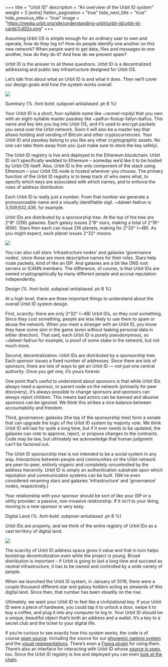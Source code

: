 +++
title = "Urbit ID"
description = "An overview of the Urbit ID system"
weight = 3
[extra]
flatten_pagination = "true"
hide_next_title = "true"
hide_previous_title = "true"
image = "https://media.urbit.org/site/understanding-urbit/urbit-id/urbit-id-cards%402x.png"
+++

Assuming Urbit OS is simple enough for an ordinary user to own and operate, how do they log in? How do people identify one another on this new network? When people want to get data, files and messages to one another, how do they do it? And how do we prevent spam?

Urbit ID is the answer to all these questions. Urbit ID is a decentralized addressing and public key infrastructure designed for Urbit OS.

Let’s talk first about what an Urbit ID is and what it does. Then we’ll cover our design goals and how the system works overall.

![](https://media.urbit.org/site/understanding-urbit/urbit-id/urbit-id-cards%402x.png)

Summary {% .font-bold .subpixel-antialiased .pt-8 %}

Your Urbit ID is a short, four-syllable name like ~ravmel-ropdyl that you own with an eight-syllable master passkey like ~palfun-foslup-fallyn-balfus. This name and key lets you log into Urbit OS, and it’s used to encrypt packets you send over the Urbit network. Soon it will also be a master key that allows holding and sending of Bitcoin and other cryptocurrencies. Your Urbit ID and passkey belong to you like any other cryptographic assets. No one can take them away from you (just make sure to store the key safely).

The Urbit ID registry is live and deployed to the Ethereum blockchain. Urbit ID isn’t specifically wedded to Ethereum – someday we’d like it to be hosted by Urbit OS itself. Also, Urbit ID is the only component of the stack using Ethereum – your Urbit OS node is hosted wherever you choose. The primary function of the Urbit ID registry is to keep track of who owns what, to specify which keys are associated with which names, and to enforce the rules of address distribution.

Each Urbit ID is really just a number. From that number we generate a pronounceable name and a visually identifiable sigil. ~dalwel-fadrun is 3,509,632,436, for example.

Urbit IDs are distributed by a sponsorship tree. At the top of the tree are 2^8^ (256) galaxies. Each galaxy issues 2^8^ stars, making a total of 2^16^ (65K). Stars then each can issue 216 planets, making for 2^32^ (~4B). As you might expect, each planet issues 2^32^ moons.

![](https://media.urbit.org/site/overview/overview-id.png)

You can also call stars ‘infrastructure nodes’ and galaxies ‘governance nodes’, since those are more descriptive names for their roles. Stars help route packets, kind of like an ISP. And galaxies are a bit like DNS root servers or ICANN members. The difference, of course, is that Urbit IDs are owned cryptographically by many different people and accrue reputation independently.

Design {% .font-bold .subpixel-antialiased .pt-8 %}

At a high level, there are three important things to understand about the overall Urbit ID system design.

First, scarcity: there are only 2^32^ (~4B) Urbit IDs, so they cost something. Since they cost something, people are less likely to use them to spam or abuse the network. When you meet a stranger with an Urbit ID, you know they have some skin in the game (even without leaking personal data in either direction). That said, each Urbit ID is purely pseudonymous, so ~dalwel-fadrun for example, is proof of some stake in the network, but not much more.

Second, decentralization: Urbit IDs are distributed by a sponsorship tree. Each sponsor issues a fixed number of addresses. Since there are lots of sponsors, there are lots of ways to get an Urbit ID — not just one central authority. Once you get one, it’s yours forever.

One point that’s useful to understand about sponsors is that while Urbit IDs always need a sponsor, or parent node on the network (primarily for peer discovery), it’s always possible to change sponsors and sponsors can always reject children. This means bad actors can be banned and abusive sponsors can be ignored. We think this strikes a nice balance between accountability and freedom.

Third, governance: galaxies (the top of the sponsorship tree) form a senate that can upgrade the logic of the Urbit ID system by majority vote. We think Urbit ID will last for quite a long time, but if it ever needs to be updated, the galaxies can vote to approve, reject, or propose changes to the contracts. Code may be law, but ultimately we acknowledge that human judgment can’t be factored out.

The Urbit ID sponsorship tree is not intended to be a social system in any way. Interactions between people and communities on the Urbit network are peer-to-peer, entirely organic and completely uncontrolled by the address hierarchy. Urbit ID is simply an authentication substrate upon which reputation and communication systems can be built. (We’ve even considered renaming stars and galaxies ‘infrastructure’ and ‘governance’ nodes, respectively.)

Your relationship with your sponsor should be sort of like your ISP or a utility provider: a passive, non-invasive relationship. If it isn’t to your liking, moving to a new sponsor is very easy.

Digital Land {% .font-bold .subpixel-antialiased .pt-8 %}

Urbit IDs are property, and we think of the entire registry of Urbit IDs as a vast territory of digital land.

![](https://media.urbit.org/site/understanding-urbit/urbit-id/urbit-id-sigils%402x.png)

The scarcity of Urbit ID address space gives it value and that in turn helps bootstrap decentralization even while the project is young. Broad distribution is important – if Urbit is going to last a long time and succeed as neutral infrastructure, it has to be owned and controlled by a wide variety of people.

When we launched the Urbit ID system, in January of 2019, there were a couple thousand different star and galaxy holders acting as stewards of this digital land. Since then, that number has been steadily on the rise.

Ultimately, we want your Urbit ID to feel like a civilizational key. If your Urbit ID were a piece of hardware, you could tap it to unlock a door, swipe it to buy a coffee, and plug it into any computer to log in. Your Urbit ID should be a unique, beautiful object that’s both an address and a wallet. It’s a key to a secret club and the ticket to your digital life.

If you’re curious to see exactly how this system works, the code is of course [open source](https://github.com/urbit/urbit). Including the source for our [phonemic naming system](https://github.com/urbit/urbit-ob/blob/master/src/internal/co.js) and the [visual representations](https://github.com/urbit/sigil-js). There’s even a [Figma plugin](https://github.com/urbit/sigil-figma-plugin) for using them. There’s also an interface for interacting with Urbit ID whose [source is open](https://github.com/urbit/bridge), too.  Since the Urbit ID registry is live and deployed you can even [look at the chain](https://github.com/urbit/azimuth#live-contracts).

